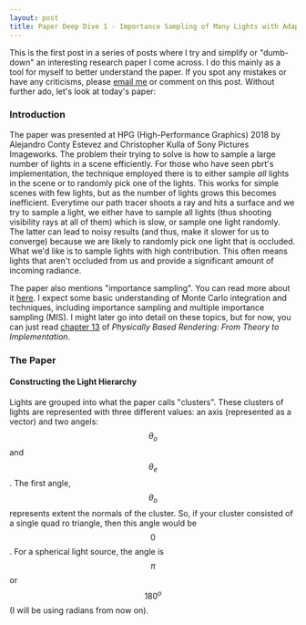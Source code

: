 ```yaml
---
layout: post
title: Paper Deep Dive 1 - Importance Sampling of Many Lights with Adaptive Tree Splitting
---
```


This is the first post in a series of posts where I try and simplify or "dumb-down" an interesting research paper I come across. I do this mainly as a tool for myself to better understand the paper. If you spot any mistakes or have any criticisms, please [email me](mailto:den.vanee@gmail.com) or comment on this post. Without further ado, let's look at today's paper:

### Introduction

The paper was presented at HPG (High-Performance Graphics) 2018 by Alejandro Conty Estevez and Christopher Kulla of Sony Pictures Imageworks. The problem their trying to solve is how to sample a large number of lights in a scene efficiently. For those who have seen pbrt's implementation, the technique employed there is to either sample *all* lights in the scene or to randomly pick one of the lights. This works for simple scenes with few lights, but as the number of lights grows this becomes inefficient. Everytime our path tracer shoots a ray and hits a surface and we try to sample a light, we either have to sample all lights (thus shooting visibility rays at all of them) which is slow, or sample one light randomly. The latter can lead to noisy results (and thus, make it slower for us to converge) because we are likely to randomly pick one light that is occluded. What we'd like is to sample lights with high contribution. This often means lights that aren't occluded from us and provide a significant amount of incoming radiance.

The paper also mentions "importance sampling". You can read more about it [here](http://www.pbr-book.org/3ed-2018/Monte_Carlo_Integration/Importance_Sampling.html). I expect some basic understanding of Monte Carlo integration and techniques, including importance sampling and multiple importance sampling (MIS). I might later go into detail on these topics, but for now, you can just read [chapter 13](http://www.pbr-book.org/3ed-2018/Monte_Carlo_Integration.html) of *Physically Based Rendering: From Theory to Implementation*.

### The Paper

#### Constructing the Light Hierarchy

Lights are grouped into what the paper calls "clusters". These clusters of lights are represented with three different values: an axis (represented as a vector) and two angels: $$\theta_o$$ and $$\theta_e$$. The first angle, $$\theta_o$$ represents extent the normals of the cluster. So, if your cluster consisted of a single quad ro triangle, then this angle would be $$0$$. For a spherical light source, the angle is $$\pi$$ or $$180^o$$ (I will be using radians from now on).

